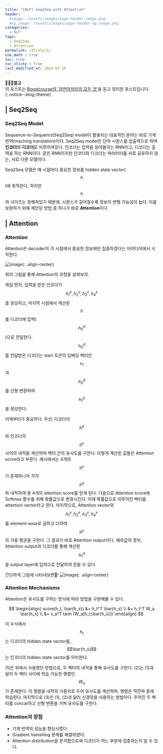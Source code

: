 ```yaml
---
title: "[NLP] Seq2Seq with Attention"
header:
  #image: /assets/images/page-header-image.png
  #og_image: /assets/images/page-header-og-image.png
categories:
  - NLP
tags:
  - Seq2Seq
  - Attention
permalink: /dl/nlp/5/
use_math : true
toc: true
toc_sticky : true
last_modified_at: 2024-03-16
---
```

**🧚🏻‍♀️참고**<br>
이 포스트는 [Boostcourse의 '자연어처리의 모든 것'](https://www.boostcourse.org/ai330)을 듣고 정리한 포스트입니다.
{:.notice--blog-theme}

## | Seq2Seq

### Seq2Seq Model

Sequence-to-Sequenct(Seq2Seq) model이 활용되는 대표적인 분야는 바로 기계 번역(maching translation)이다. Seq2Seq model은 단어 시퀀스를 입출력으로 하며 **인코더**와 **디코더**로 이루어져있다. 인코더는 입력을 읽어들이는 RNN이고, 디코더는 출력을 하는 RNN이다. 같은 RNN이지만 인코더와 디코더는 파라미터를 서로 공유하지 않는, 서로 다른 모델이다. 

Seq2Seq 모델은 매 시점마다 중요한 정보를 hidden state vector($${h}$$)에 축적한다. 하지만 $${h}$$의 사이즈는 정해져있기 때문에, 시퀀스가 길어질수록 정보의 변형 가능성이 높다. 이를 보완하기 위해 제안된 방법 중 하나가 바로 **Attention**이다.

## | Attention
### Attention
Attention은 decoder의 각 시점에서 중요한 정보에만 집중하겠다는 아이디어에서 시작한다. 

![image](https://github.com/codehyunn/codehyunn.github.io/assets/87523224/3e082d66-deda-41c3-802f-1bb4186eb030){: .align-center}

위의 그림을 통해 Attention의 과정을 살펴보자. 

제일 먼저, 입력을 받은 인코더가 $${h^e_1, h^e_2, h^e_3, h^e_4}$$를 생성하고, 마지막 시점에서 계산된 $${h}$$를 디코더에 입력($${h^d_0}$$)으로 전달한다. $${h^d_0}$$를 전달받은 디코더는 start 토큰의 임베딩 벡터인 $${x_1}$$과 $${h^d_0}$$를 선형 변환하여 $${h^d_1}$$을 생성한다. 

이제부터가 중요하다. 우선, 디코더의 $$h^d$$와 인코더의 $$h^e$$ 사이의 내적을 계산하여 벡터 간의 유사도를 구한다. 이렇게 계산된 값들은 Attention score라고 부른다. 예시에서는 4개의 $$h^e$$가 존재하니까 각각 $$h^d$$와 내적하여 총 4개의 attention score를 얻게 된다. 다음으로 Attention score에 Softmax 함수를 취해 확률값으로 변경시킨다. 이때 확률값으로 이루어진 벡터를 attention vector라고 한다. 마지막으로, Attention vector와 $${h^e_1, h^e_2, h^e_3, h^e_4}$$를 element-wise로 곱하고 더하여 $${h^e}$$의 가중 평균을 구한다. 그 결과가 바로 Attention output이다. 예측값의 경우, Attention output과 디코더를 통해 계산된 $${h^d_1}$$을 output layer에 입력으로 전달하여 얻을 수 있다.

간단하게 그림에 나타내보면🐨!
![image](https://github.com/codehyunn/codehyunn.github.io/assets/87523224/d9e05417-dc37-4f00-8262-da1ea42e0b6f){: .align-center}

### Attention Mechanisms
Attention은 유사도를 구하는 방식에 따라 방법을 구분해볼 수 있다. 

$$ \begin{align} score(h_t, \bar{h_s}) &= h_t^T \bar{h_s} \\
                                       &= h_t^T W_a \bar{h_s} \\
                                       &= v_a^T tanh (W_a[h_t;\bar{h_s}])
    \end{align} $$

이 수식에서 $$h_t$$는 디코더의 hidden state vector를, $$\bar{h_s}$$는 인코더의 hidden state vector를 의미한다.

(1)은 위에서 사용했던 방법으로, 두 벡터의 내적을 통해 유사도를 구한다. (2)는 (1)과 달리 두 벡터 사이에 학습 가능한 행렬인 $$W_a$$가 존재한다. 이 행렬을 내적의 가중치로 두어 유사도를 계산하며, 행렬은 역전파 중에 학습된다. 마지막으로 (3)은 (1), (2)과 달리 신경망을 사용하는 방법이다. 주어진 두 벡터를 concat하고 선형 변환을 거쳐 유사도를 구한다.

### Attention의 장점
- 기계 번역의 성능을 향상시켰다.
- Gradient Vanishing 문제를 해결하였다.
- Attention distribution을 분석함으로써 디코더가 어느 부분에 집중하는지 알 수 있다.